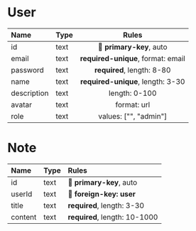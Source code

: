 # User

| Name        | Type |               Rules                |
| :---------- | :--- | :--------------------------------: |
| id          | text |    :key: **primary-key**, auto     |
| email       | text | **required-unique**, format: email |
| password    | text |     **required**, length: 8-80     |
| name        | text | **required-unique**, length: 3-30  |
| description | text |           length: 0-100            |
| avatar      | text |            format: url             |
| role        | text |       values: ["", "admin"]        |

# Note

| Name    | Type | Rules                         |
| :------ | :--- | :---------------------------- |
| id      | text | :key: **primary-key**, auto   |
| userId  | text | :key: **foreign-key: user**   |
| title   | text | **required**, length: 3-30    |
| content | text | **required**, length: 10-1000 |
